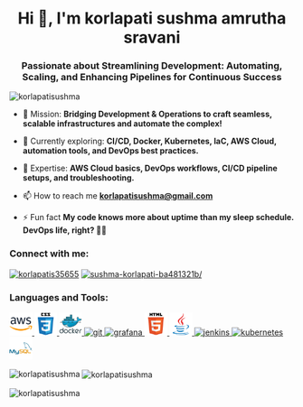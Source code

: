 <h1 align="center">Hi 👋, I'm korlapati sushma amrutha sravani </h1>
<h3 align="center">Passionate about Streamlining Development: Automating, Scaling, and Enhancing Pipelines for Continuous Success</h3>

<p align="left"> <img src="https://komarev.com/ghpvc/?username=korlapatisushma&label=Profile%20views&color=0e75b6&style=flat" alt="korlapatisushma" /> </p>

- 🚀 Mission: **Bridging Development & Operations to craft seamless, scalable infrastructures and automate the complex!**

- 🌱 Currently exploring: **CI/CD, Docker, Kubernetes, IaC, AWS Cloud, automation tools, and DevOps best practices.**

- 💬 Expertise: **AWS Cloud basics, DevOps workflows, CI/CD pipeline setups, and troubleshooting.**

- 📫 How to reach me **korlapatisushma@gmail.com**

- ⚡ Fun fact **My code knows more about uptime than my sleep schedule. DevOps life, right? 🌙💼**

<h3 align="left">Connect with me:</h3>
<p align="left">
<a href="https://twitter.com/korlapatis35655" target="blank"><img align="center" src="https://raw.githubusercontent.com/rahuldkjain/github-profile-readme-generator/master/src/images/icons/Social/twitter.svg" alt="korlapatis35655" height="30" width="40" /></a>
<a href="https://linkedin.com/in/sushma-korlapati-ba481321b/" target="blank"><img align="center" src="https://raw.githubusercontent.com/rahuldkjain/github-profile-readme-generator/master/src/images/icons/Social/linked-in-alt.svg" alt="sushma-korlapati-ba481321b/" height="30" width="40" /></a>
</p>

<h3 align="left">Languages and Tools:</h3>
<p align="left"> <a href="https://aws.amazon.com" target="_blank" rel="noreferrer"> <img src="https://raw.githubusercontent.com/devicons/devicon/master/icons/amazonwebservices/amazonwebservices-original-wordmark.svg" alt="aws" width="40" height="40"/> </a> <a href="https://www.w3schools.com/css/" target="_blank" rel="noreferrer"> <img src="https://raw.githubusercontent.com/devicons/devicon/master/icons/css3/css3-original-wordmark.svg" alt="css3" width="40" height="40"/> </a> <a href="https://www.docker.com/" target="_blank" rel="noreferrer"> <img src="https://raw.githubusercontent.com/devicons/devicon/master/icons/docker/docker-original-wordmark.svg" alt="docker" width="40" height="40"/> </a> <a href="https://git-scm.com/" target="_blank" rel="noreferrer"> <img src="https://www.vectorlogo.zone/logos/git-scm/git-scm-icon.svg" alt="git" width="40" height="40"/> </a> <a href="https://grafana.com" target="_blank" rel="noreferrer"> <img src="https://www.vectorlogo.zone/logos/grafana/grafana-icon.svg" alt="grafana" width="40" height="40"/> </a> <a href="https://www.w3.org/html/" target="_blank" rel="noreferrer"> <img src="https://raw.githubusercontent.com/devicons/devicon/master/icons/html5/html5-original-wordmark.svg" alt="html5" width="40" height="40"/> </a> <a href="https://www.java.com" target="_blank" rel="noreferrer"> <img src="https://raw.githubusercontent.com/devicons/devicon/master/icons/java/java-original.svg" alt="java" width="40" height="40"/> </a> <a href="https://www.jenkins.io" target="_blank" rel="noreferrer"> <img src="https://www.vectorlogo.zone/logos/jenkins/jenkins-icon.svg" alt="jenkins" width="40" height="40"/> </a> <a href="https://kubernetes.io" target="_blank" rel="noreferrer"> <img src="https://www.vectorlogo.zone/logos/kubernetes/kubernetes-icon.svg" alt="kubernetes" width="40" height="40"/> </a> <a href="https://www.mysql.com/" target="_blank" rel="noreferrer"> <img src="https://raw.githubusercontent.com/devicons/devicon/master/icons/mysql/mysql-original-wordmark.svg" alt="mysql" width="40" height="40"/> </a> </p>

<p><img align="left" src="https://github-readme-stats.vercel.app/api/top-langs?username=korlapatisushma&show_icons=true&locale=en&layout=compact" alt="korlapatisushma" /></p>

<p>&nbsp;<img align="center" src="https://github-readme-stats.vercel.app/api?username=korlapatisushma&show_icons=true&locale=en" alt="korlapatisushma" /></p>

<p><img align="center" src="https://github-readme-streak-stats.herokuapp.com/?user=korlapatisushma&" alt="korlapatisushma" /></p>
